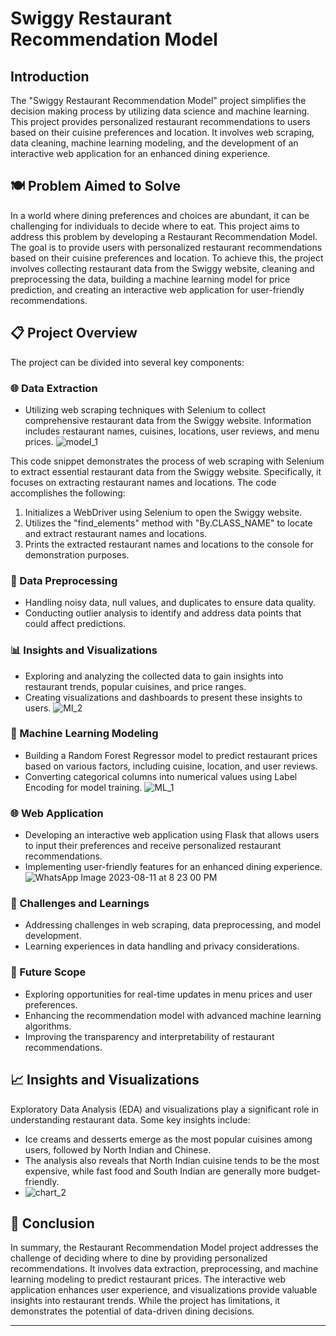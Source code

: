 

# Swiggy Restaurant Recommendation Model
## Introduction
The "Swiggy Restaurant Recommendation Model" project simplifies the decision making process by utilizing data science and machine learning. This project provides personalized restaurant recommendations to users based on their cuisine preferences and location. It involves web scraping, data cleaning, machine learning modeling, and the development of an interactive web application for an enhanced dining experience.

## 🍽️ Problem Aimed to Solve

In a world where dining preferences and choices are abundant, it can be challenging for individuals to decide where to eat. This project aims to address this problem by developing a Restaurant Recommendation Model. The goal is to provide users with personalized restaurant recommendations based on their cuisine preferences and location. To achieve this, the project involves collecting restaurant data from the Swiggy website, cleaning and preprocessing the data, building a machine learning model for price prediction, and creating an interactive web application for user-friendly recommendations.

## 📋 Project Overview

The project can be divided into several key components:

### 🌐 Data Extraction

- Utilizing web scraping techniques with Selenium to collect comprehensive restaurant data from the Swiggy website. Information includes restaurant names, cuisines, locations, user reviews, and menu prices.
![model_1](https://github.com/Saikiran0432/Swiggy_Restaurent_Recomendation_Model/assets/144260007/9daf1b3e-311c-421d-ab2d-ce9c78952f19)

This code snippet demonstrates the process of web scraping with Selenium to extract essential restaurant data from the Swiggy website. Specifically, it focuses on extracting restaurant names and locations.
The code accomplishes the following:
1. Initializes a WebDriver using Selenium to open the Swiggy website.
2. Utilizes the "find_elements" method with "By.CLASS_NAME" to locate and extract restaurant names and locations.
3. Prints the extracted restaurant names and locations to the console for demonstration purposes.


### 🧹 Data Preprocessing

- Handling noisy data, null values, and duplicates to ensure data quality.
- Conducting outlier analysis to identify and address data points that could affect predictions.

### 📊 Insights and Visualizations

- Exploring and analyzing the collected data to gain insights into restaurant trends, popular cuisines, and price ranges.
- Creating visualizations and dashboards to present these insights to users.
![Ml_2](https://github.com/Saikiran0432/Restaurent_Recomendation_Model/assets/144260007/7d450dbe-6363-4eb4-a1fd-2676ed9147d2)

### 🤖 Machine Learning Modeling

- Building a Random Forest Regressor model to predict restaurant prices based on various factors, including cuisine, location, and user reviews.
- Converting categorical columns into numerical values using Label Encoding for model training.
![ML_1](https://github.com/Saikiran0432/Restaurent_Recomendation_Model/assets/144260007/6976110a-6cd2-405e-bf20-5c06a7047fda)

### 🌐 Web Application

- Developing an interactive web application using Flask that allows users to input their preferences and receive personalized restaurant recommendations.
- Implementing user-friendly features for an enhanced dining experience.
![WhatsApp Image 2023-08-11 at 8 23 00 PM](https://github.com/Saikiran0432/Restaurent_Recomendation_Model/assets/144260007/44493f7f-a8c5-4029-906e-4352e23cc428)

### 🚧 Challenges and Learnings

- Addressing challenges in web scraping, data preprocessing, and model development.
- Learning experiences in data handling and privacy considerations.

### 🚀 Future Scope

- Exploring opportunities for real-time updates in menu prices and user preferences.
- Enhancing the recommendation model with advanced machine learning algorithms.
- Improving the transparency and interpretability of restaurant recommendations.

## 📈 Insights and Visualizations

Exploratory Data Analysis (EDA) and visualizations play a significant role in understanding restaurant data. Some key insights include:

- Ice creams and desserts emerge as the most popular cuisines among users, followed by North Indian and Chinese.
- The analysis also reveals that North Indian cuisine tends to be the most expensive, while fast food and South Indian are generally more budget-friendly.
- ![chart_2](https://github.com/Saikiran0432/Restaurent_Recomendation_Model/assets/144260007/0e101a9a-9965-4a9d-8f0f-3fb07f7898ca)

## 📝 Conclusion

In summary, the Restaurant Recommendation Model project addresses the challenge of deciding where to dine by providing personalized recommendations. It involves data extraction, preprocessing, and machine learning modeling to predict restaurant prices. The interactive web application enhances user experience, and visualizations provide valuable insights into restaurant trends. While the project has limitations, it demonstrates the potential of data-driven dining decisions.

---






